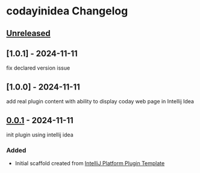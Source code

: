<!-- Keep a Changelog guide -> https://keepachangelog.com -->

# codayinidea Changelog

## [Unreleased]

## [1.0.1] - 2024-11-11
fix declared version issue

## [1.0.0] - 2024-11-11
add real plugin content with ability to display coday web page in Intellij Idea

## [0.0.1] - 2024-11-11
init plugin using intellij idea

### Added

- Initial scaffold created from [IntelliJ Platform Plugin Template](https://github.com/JetBrains/intellij-platform-plugin-template)

[Unreleased]: https://github.com/ptitcoutu/codayinidea/compare/v0.0.1...HEAD
[0.0.1]: https://github.com/ptitcoutu/codayinidea/commits/v0.0.1
